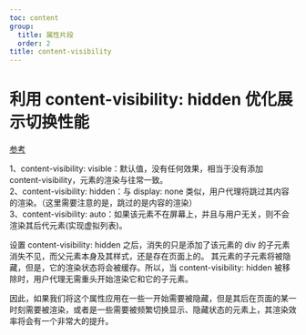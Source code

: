 ```yaml
---
toc: content
group:
  title: 属性片段
  order: 2
title: content-visibility
---
```


# 利用 content-visibility: hidden 优化展示切换性能

<a target='_blank' href='https://zhuanlan.zhihu.com/p/528538686s'>参考</a>

1、content-visibility: visible：默认值，没有任何效果，相当于没有添加 content-visibility，元素的渲染与往常一致。<br/>
2、content-visibility: hidden：与 display: none 类似，用户代理将跳过其内容的渲染。（这里需要注意的是，跳过的是内容的渲染）<br/>
3、content-visibility: auto：如果该元素不在屏幕上，并且与用户无关，则不会渲染其后代元素(实现虚拟列表)。<br/>

设置 content-visibility: hidden 之后，消失的只是添加了该元素的 div 的子元素消失不见，而父元素本身及其样式，还是存在页面上的。
其元素的子元素将被隐藏，但是，它的渲染状态将会被缓存。所以，当 content-visibility: hidden 被移除时，用户代理无需重头开始渲染它和它的子元素。

因此，如果我们将这个属性应用在一些一开始需要被隐藏，但是其后在页面的某一时刻需要被渲染，或者是一些需要被频繁切换显示、隐藏状态的元素上，其渲染效率将会有一个非常大的提升。
